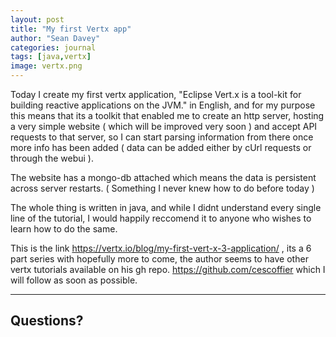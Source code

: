 ```yaml
---
layout: post
title: "My first Vertx app"
author: "Sean Davey"
categories: journal
tags: [java,vertx]
image: vertx.png
---
```


Today I create my first vertx application, "Eclipse Vert.x is a tool-kit for building reactive applications on the JVM."
in English, and for my purpose this means that its a toolkit that enabled me to create an http server, hosting a very simple website ( which will be improved very soon  ) and accept API requests to that server, so I can start parsing information from there once more info has been added ( data can be added either by cUrl requests or through the webui ). 

The website has a mongo-db attached which means the data is persistent across server restarts. ( Something I never knew how to do before today ) 

The whole thing is written in java, and while I didnt understand every single line of the tutorial, I would happily reccomend it to anyone who wishes to learn how to do the same. 

This is the link https://vertx.io/blog/my-first-vert-x-3-application/ , its a 6 part series with hopefully more to come, the author seems to have other vertx tutorials available on his gh repo. https://github.com/cescoffier which I will follow as soon as possible. 

____ 

## Questions?

